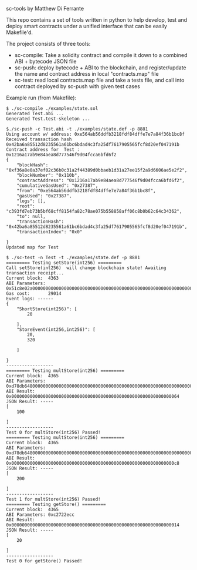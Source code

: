 sc-tools by Matthew Di Ferrante

This repo contains a set of tools written in python to help develop, test and
deploy smart contracts under a unified interface that can be easily Makefile'd.

The project consists of three tools:
* sc-compile: Take a solidity contract and compile it down to a combined ABI +
  bytecode JSON file
* sc-push: deploy bytecode + ABI to the blockchain, and register/update the
  name and contract address in local "contracts.map" file
* sc-test: read local contracts.map file and take a tests file, and call into
  contract deployed by sc-push with given test cases

Example run (from Makefile):

```
$ ./sc-compile ./examples/state.sol
Generated Test.abi ...
Generated Test.test-skeleton ...

$./sc-push -c Test.abi -t ./examples/state.def -p 8881
Using account w/ address: 0xe564ab56ddfb3218fdf84dffe7e7a84f36b1bc8f
Received transaction hash 0x42ba6a85512d8235561a61bc6bdad4c3fa25df7617905565fcf8d20ef047191b
Contract address for  Test :  0x1216a17ab9e84aea8d777546f9d04fcca6bfd6f2
{
    "blockHash": "0xf36a8e0a37ef02c36b0c31a2f44389d0bbaeb1d31a27ee15f2a9d6606ae5e2f2",
    "blockNumber": "0x110b",
    "contractAddress": "0x1216a17ab9e84aea8d777546f9d04fcca6bfd6f2",
    "cumulativeGasUsed": "0x27387",
    "from": "0xe564ab56ddfb3218fdf84dffe7e7a84f36b1bc8f",
    "gasUsed": "0x27387",
    "logs": [],
    "root": "c393fd7eb73b5bf68cff8154fa82c78ae075b558858aff06c8b0b62c64c34362",
    "to": null,
    "transactionHash": "0x42ba6a85512d8235561a61bc6bdad4c3fa25df7617905565fcf8d20ef047191b",
    "transactionIndex": "0x0"

}
Updated map for Test

$ ./sc-test -n Test -t ./examples/state.def -p 8881
========= Testing setStore(int256) =========
Call setStore(int256)  will change blockchain state! Awaiting transaction receipt...
Current block:  4363
ABI Parameters: 0x51c8e02a0000000000000000000000000000000000000000000000000000000000000014
Gas cost:       29014
Event logs: ------
{
	"ShortStore(int256)": [
        20
    
	], 
	"StoreEvent(int256,int256)": [
        20, 
        320
    
	]

}
------------------
========= Testing multStore(int256) =========
Current block:  4365
ABI Parameters: 0xd78db6480000000000000000000000000000000000000000000000000000000000000005
ABI Result:     0x0000000000000000000000000000000000000000000000000000000000000064
JSON Result: -----
[
    100

]
------------------
Test 0 for multStore(int256) Passed!
========= Testing multStore(int256) =========
Current block:  4365
ABI Parameters: 0xd78db648000000000000000000000000000000000000000000000000000000000000000a
ABI Result:     0x00000000000000000000000000000000000000000000000000000000000000c8
JSON Result: -----
[
    200

]
------------------
Test 1 for multStore(int256) Passed!
========= Testing getStore() =========
Current block:  4365
ABI Parameters: 0xc2722ecc
ABI Result:     0x0000000000000000000000000000000000000000000000000000000000000014
JSON Result: -----
[
    20

]
------------------
Test 0 for getStore() Passed!
```
